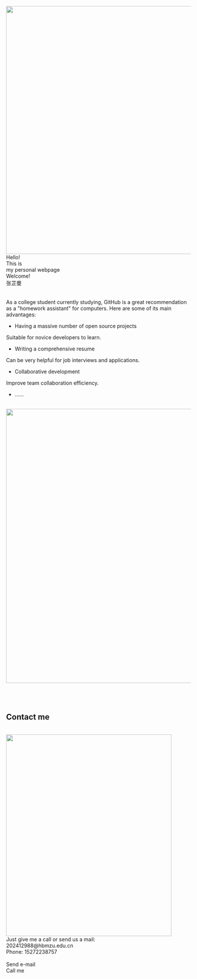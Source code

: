 <!DOCTYPE html>
<html lang="en">
<head>
    <meta charset="UTF-8">
    <meta name="viewport" content="width=device-width, initial-scale=1.0">
    <title>My Personal Webpage</title>
    <style>
        /* Your CSS styles can go here */
    </style>
</head>
<body>
    <div>
        <div class="textstyle1">
            <div id="container_3e575098">
                <div id="container_3e575098_padding">
                    <div class="textstyle2">
                        <img src="https://s2.loli.net/2024/11/30/ZyGfnv3TOpVQqME.jpg" width="1200" height="675" id="img_37cf11ab" alt="" title="">
                        <div id="text_5b736143">
                            <div class="textstyle2">
                                <div id="container_192b9a7">
                                    <div id="container_192b9a7_padding">
                                        <div class="textstyle2">
                                            <span class="textstyle3">Hello!<br>This is<br>my personal webpage</span><span class="textstyle4"><br>Welcome!</span><span class="textstyle3"><br></span>
                                            <a href="index.html#appointment" style="text-decoration:none">
                                                <div id="button_2386f5af">
                                                    <div class="vcenterstyle1">
                                                        <div class="vcenterstyle2"> 
                                                            <div class="textstyle2"></div>
                                                            <div class="textstyle1">
                                                                <span class="textstyle5">张芷曼</span>
                                                            </div>
                                                        </div>
                                                    </div>
                                                </div>
                                            </a>
                                        </div>
                                        <div style="clear:both"></div>
                                    </div>
                                </div>
                            </div>
                        </div>
                        <div style="clear:both"></div>
                    </div>
                </div>
            </div>
            <span class="textstyle6"><br></span>
            <div id="container_1f421e47">
                <div id="container_1f421e47_padding">
                    <div class="textstyle2">
                        <span class="textstyle7"><br></span>
                    </div>
                    <div class="textstyle1">
                        <div id="container_74cc30ce">
                            <div id="container_74cc30ce_padding">
                                <div class="textstyle2">
                                    <span class="textstyle8">As a college student currently studying, GitHub is a great recommendation as a "homework assistant" for computers. Here are some of its main advantages:<br></span>
                                    <ul id="ul_23467b03" class="ulstyle1">
                                        <li><span class="textstyle8">Having a massive number of open source projects</span></li>
                                    </ul>
                                    <span class="textstyle8">Suitable for novice developers to learn.<br></span>
                                    <ul id="ul_40fcb774" class="ulstyle1">
                                        <li><span class="textstyle8">Writing a comprehensive resume</span></li>
                                    </ul>
                                    <span class="textstyle8">Can be very helpful for job interviews and applications.<br></span>
                                    <ul id="ul_73017a78" class="ulstyle1">
                                        <li><span class="textstyle8">Collaborative development</span></li>
                                    </ul>
                                    <span class="textstyle8">Improve team collaboration efficiency.<br></span>
                                    <ul id="ul_60dba8b2" class="ulstyle1">
                                        <li><span class="textstyle8">......</span></li>
                                    </ul>
                                    <span class="textstyle8"><br></span>
                                </div>
                            </div>
                        </div>
                        <div id="container_55cd82bf">
                            <div id="container_55cd82bf_padding">
                                <div class="textstyle2">
                                    <img src="https://s2.loli.net/2024/11/30/ZumPkhtxin7bWUL.jpg" width="810" height="746" id="img_2a63c6c8" alt="" title="">
                                </div>
                                <div style="clear:both"></div>
                            </div>
                        </div>
                    </div>
                    <div class="textstyle2">
                        <span class="textstyle6"><br></span>
                    </div>
                    <div style="clear:both"></div>
                </div>
            </div>
            <span class="textstyle6"><br></span>
            <div id="container_50443472">
                <div id="container_50443472_padding">
                    <div class="textstyle1">
                        <span class="textstyle7"><br></span>
                        <h2 id="heading_36175d75">Contact me</h2>
                        <div id="anchor_58465b21"><a name="appointment"></a></div>
                        <span class="textstyle7"><br></span>
                        <div id="container_24d810db">
                            <div id="container_24d810db_padding">
                                <div class="textstyle2">
                                    <img src="https://s2.loli.net/2024/11/30/VruAwg9Sa42nTZX.jpg" width="451" height="549" id="img_3c70b732" alt="" title="">
                                </div>
                                <div style="clear:both"></div>
                            </div>
                        </div>
                        <div id="container_5937bf07">
                            <div id="container_5937bf07_padding">
                                <div class="textstyle1">
                                    <span class="textstyle8">Just give me a call or send us a mail:<br>202412988@hbmzu.edu.cn<br>Phone: 15272238757<br><br></span>
                                    <a href="mailto:gardening@example.com" style="text-decoration:none">
                                        <div id="button_32754fc4">
                                            <div class="vcenterstyle1">
                                                <div class="vcenterstyle2">
                                                    <div class="textstyle1">
                                                        <span class="textstyle5">Send e-mail</span>
                                                    </div>
                                                    <div class="textstyle2"></div>
                                                </div>
                                            </div>
                                        </div>
                                    </a>
                                    <span class="textstyle8"> </span>
                                    <a href="tel:55512345678" style="text-decoration:none">
                                        <div id="button_5353c50c">
                                            <div class="vcenterstyle1">
                                                <div class="vcenterstyle2">
                                                    <div class="textstyle1">
                                                        <span class="textstyle5">Call me</span>
                                                    </div>
                                                    <div class="textstyle2"></div>
                                                </div>
                                            </div>
                                        </div>
                                    </a>
                                </div>
                                <div style="clear:both"></div>
                            </div>
                        </div>
                        <span class="textstyle6"><br></span>
                    </div>
                    <div style="clear:both"></div>
                </div>
            </div>
            <span class="textstyle6"><br></span>
        </div>
    </div>
</body>
</html>
